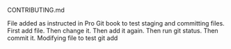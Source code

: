CONTRIBUTING.md

File added as instructed in Pro Git book to test staging and committing files.
First add file. Then change it. Then add it again. Then run git status. Then commit it.
Modifying file to test git add